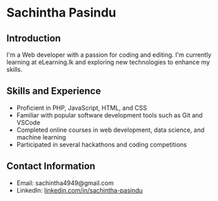 <!DOCTYPE html>
<html lang="en">
<head>
  <meta charset="UTF-8">
  <meta name="viewport" content="width=device-width, initial-scale=1.0">
  <title>Sachintha Pasindu</title>
</head>
<body>
  <h1>Sachintha Pasindu</h1>
  
  <h2>Introduction</h2>
  <p>I'm a Web developer with a passion for coding and editing. I'm currently learning at eLearning.lk and exploring new technologies to enhance my skills.</p>

  <h2>Skills and Experience</h2>
  <ul>
    <li>Proficient in PHP, JavaScript, HTML, and CSS</li>
    <li>Familiar with popular software development tools such as Git and VSCode</li>
    <li>Completed online courses in web development, data science, and machine learning</li>
    <li>Participated in several hackathons and coding competitions</li>
  </ul>

<!--   <h2>Projects</h2>
  <ul>
    <li><a href="https://www.example.com">Portfolio Website</a> - A personal website showcasing my projects and skills</li>
    <li><a href="https://github.com/example/data-analysis-project">Data Analysis Project</a> - A data analysis project using Python and pandas library</li>
  </ul> -->

  <h2>Contact Information</h2>
  <ul>
    <li>Email: sachintha4949@gmail.com</li>
    <li>LinkedIn: <a href="[https://www.linkedin.com/in/sachintha-pasindu/](https://www.linkedin.com/in/sachintha-pasindu-gamge-8b8a63206/)">linkedin.com/in/sachintha-pasindu</a></li>
  </ul>
</body>
</html>
